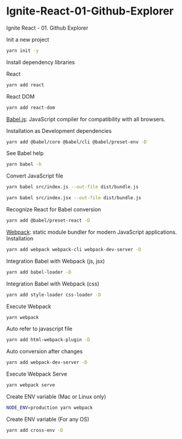 # Ignite-React-01-Github-Explorer
Ignite React - 01. Github Explorer

Init a new project
```sh
yarn init -y
```

Install dependency libraries

React
```sh
yarn add react
```

React DOM
```sh
yarn add react-dom
```

[Babel.js](https://babeljs.io/): JavaScript compiler for compatibility with all browsers.

Installation as Development dependencies
```sh
yarn add @babel/core @babel/cli @babel/preset-env -D
```
See Babel help
```sh
yarn babel -h
```
Convert JavaScript file
```sh
yarn babel src/index.js --out-file dist/bundle.js
```
```sh
yarn babel src/index.jsx --out-file dist/bundle.js
```

Recognize React for Babel conversion
```sh
yarn add @babel/preset-react -D
```

[Webpack](https://webpack.js.org/): static module bundler for modern JavaScript applications.
Installation
```sh
yarn add webpack webpack-cli webpack-dev-server -D
```
Integration Babel with Webpack (js, jsx)
```sh
yarn add babel-loader -D
```
Integration Babel with Webpack (css)
```sh
yarn add style-loader css-loader -D
```

Execute Webpack
```sh
yarn webpack
```

Auto refer to javascript file
```sh
yarn add html-webpack-plugin -D
```

Auto conversion after changes
```sh
yarn add webpack-dev-server -D
```
Execute Webpack Serve
```sh
yarn webpack serve
```
Create ENV variable (Mac or Linux only)
```sh
NODE_ENV=production yarn webpack
```

Create ENV variable (For any OS)
```sh
yarn add cross-env -D
```




